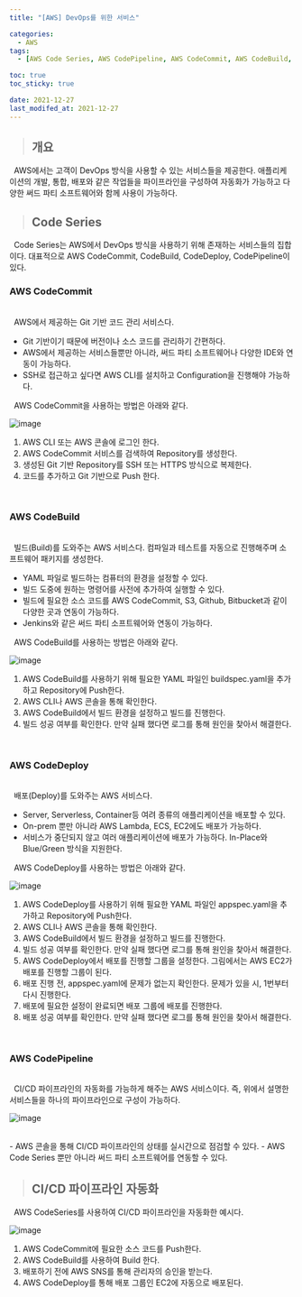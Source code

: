 ```yaml
---
title: "[AWS] DevOps를 위한 서비스"

categories:
  - AWS
tags:
  - [AWS Code Series, AWS CodePipeline, AWS CodeCommit, AWS CodeBuild, AWS CodeDeploy, DevOps]

toc: true
toc_sticky: true

date: 2021-12-27
last_modifed_at: 2021-12-27
---
```




> ## 개요

&nbsp; AWS에서는 고객이 DevOps 방식을 사용할 수 있는 서비스들을 제공한다. 애플리케이션의 개발, 통합, 배포와 같은 작업들을 파이프라인을 구성하여 자동화가 가능하고 다양한 써드 파티 소프트웨어와 함께 사용이 가능하다.

> ## Code Series

&nbsp; Code Series는 AWS에서 DevOps 방식을 사용하기 위해 존재하는 서비스들의 집합이다. 대표적으로 AWS CodeCommit, CodeBuild, CodeDeploy, CodePipeline이 있다.

### AWS CodeCommit
<br>
&nbsp; AWS에서 제공하는 Git 기반 코드 관리 서비스다.

- Git 기반이기 때문에 버전이나 소스 코드를 관리하기 간편하다.
- AWS에서 제공하는 서비스들뿐만 아니라, 써드 파티 소프트웨어나 다양한 IDE와 연동이 가능하다.
- SSH로 접근하고 싶다면 AWS CLI를 설치하고 Configuration을 진행해야 가능하다.

&nbsp; AWS CodeCommit을 사용하는 방법은 아래와 같다.

![image](https://user-images.githubusercontent.com/49023663/147471371-792e1db0-5561-47ea-a766-be2b16ad5dd3.png)

1. AWS CLI 또는 AWS 콘솔에 로그인 한다.
2. AWS CodeCommit 서비스를 검색하여 Repository를 생성한다.
3. 생성된 Git 기반 Repository를 SSH 또는 HTTPS 방식으로 복제한다.
4. 코드를 추가하고 Git 기반으로 Push 한다.

<br>

### AWS CodeBuild
<br>
&nbsp; 빌드(Build)를 도와주는 AWS 서비스다. 컴파일과 테스트를 자동으로 진행해주며 소프트웨어 패키지를 생성한다.

- YAML 파일로 빌드하는 컴퓨터의 환경을 설정할 수 있다.
- 빌드 도중에 원하는 명령어를 사전에 추가하여 실행할 수 있다.
- 빌드에 필요한 소스 코드를 AWS CodeCommit, S3, Github, Bitbucket과 같이 다양한 곳과 연동이 가능하다.
- Jenkins와 같은 써드 파티 소프트웨어와 연동이 가능하다.

&nbsp; AWS CodeBuild를 사용하는 방법은 아래와 같다.

![image](https://user-images.githubusercontent.com/49023663/147471603-5c9e8d57-892b-4855-bd17-831d5d5babf5.png)


1. AWS CodeBuild를 사용하기 위해 필요한 YAML 파일인 buildspec.yaml을 추가하고 Repository에 Push한다.
2. AWS CLI나 AWS 콘솔을 통해 확인한다.
3. AWS CodeBuild에서 빌드 환경을 설정하고 빌드를 진행한다.
4. 빌드 성공 여부를 확인한다. 만약 실패 했다면 로그를 통해 원인을 찾아서 해결한다.

<br>

### AWS CodeDeploy
<br>
&nbsp; 배포(Deploy)를 도와주는 AWS 서비스다.

- Server, Serverless, Container등 여려 종류의 애플리케이션을 배포할 수 있다.
- On-prem 뿐만 아니라 AWS Lambda, ECS, EC2에도 배포가 가능하다.
- 서비스가 중단되지 않고 여러 애플리케이션에 배포가 가능하다. In-Place와 Blue/Green 방식을 지원한다.

&nbsp; AWS CodeDeploy를 사용하는 방법은 아래와 같다.

![image](https://user-images.githubusercontent.com/49023663/147472415-9197f04f-e850-45a3-b800-2d16b34dd179.png)

1. AWS CodeDeploy를 사용하기 위해 필요한 YAML 파일인 appspec.yaml을 추가하고 Repository에 Push한다.
2. AWS CLI나 AWS 콘솔을 통해 확인한다.
3. AWS CodeBuild에서 빌드 환경을 설정하고 빌드를 진행한다.
4. 빌드 성공 여부를 확인한다. 만약 실패 했다면 로그를 통해 원인을 찾아서 해결한다.
5. AWS CodeDeploy에서 배포를 진행할 그룹을 설정한다. 그림에서는 AWS EC2가 배포를 진행할 그룹이 된다.
6. 배포 진행 전, appspec.yaml에 문제가 없는지 확인한다. 문제가 있을 시, 1번부터 다시 진행한다.
7. 배포에 필요한 설정이 완료되면 배포 그룹에 배포를 진행한다.
8. 배포 성공 여부를 확인한다. 만약 실패 했다면 로그를 통해 원인을 찾아서 해결한다.


<br>

### AWS CodePipeline
<br>
&nbsp; CI/CD 파이프라인의 자동화를 가능하게 해주는 AWS 서비스이다. 즉, 위에서 설명한 서비스들을 하나의 파이프라인으로 구성이 가능하다.
<br>

![image](https://user-images.githubusercontent.com/49023663/147469664-4f2b887d-641b-42e6-8855-c1a2315cb259.png)

<br>
- AWS 콘솔을 통해 CI/CD 파이프라인의 상태를 실시간으로 점검할 수 있다.
- AWS Code Series 뿐만 아니라 써드 파티 소프트웨어를 연동할 수 있다.

<br>

> ## CI/CD 파이프라인 자동화

&nbsp; AWS CodeSeries를 사용하여 CI/CD 파이프라인을 자동화한 예시다.

![image](https://user-images.githubusercontent.com/49023663/147472780-06083bce-d7a7-4617-acf1-e7dec045391e.png)

1. AWS CodeCommit에 필요한 소스 코드를 Push한다.
2. AWS CodeBuild를 사용하여 Build 한다.
3. 배포하기 전에 AWS SNS를 통해 관리자의 승인을 받는다.
4. AWS CodeDeploy를 통해 배포 그룹인 EC2에 자동으로 배포된다.